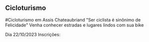 ## Cicloturismo
#Cicloturismo em Assis Chateaubriand
 "Ser ciclista é sinônimo de Felicidade"
Venha conhecer estradas e lugares lindos com sua bike

Dia 22/10/2023 
Inscrições:
